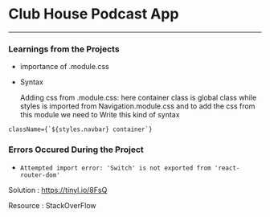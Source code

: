 # Club House Podcast App
____________________________


### Learnings from the Projects

* importance of .module.css



* Syntax

    Adding css from .module.css:
    here container class is global class while styles is
    imported from Navigation.module.css and to add the css from
    this module we need to Write this kind of syntax

```
className={`${styles.navbar} container`} 
```






### Errors Occured During the Project

* `Attempted import error: 'Switch' is not exported from 'react-router-dom'`

Solution : https://tinyl.io/8FsQ

Resource : StackOverFlow
